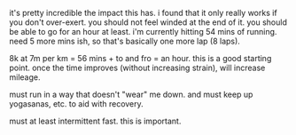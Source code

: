 it's pretty incredible the impact this has.
i found that it only really works if you don't over-exert. you should not feel winded at the end of it. you should be able to go for an hour at least. i'm currently hitting 54 mins of running. need 5 more mins ish, so that's basically one more lap (8 laps).

8k at 7m per km = 56 mins + to and fro = an hour.
this is a good starting point. once the time improves (without increasing strain), will increase mileage.

must run in a way that doesn't "wear" me down. and must keep up yogasanas, etc. to aid with recovery.

must at least intermittent fast. this is important.